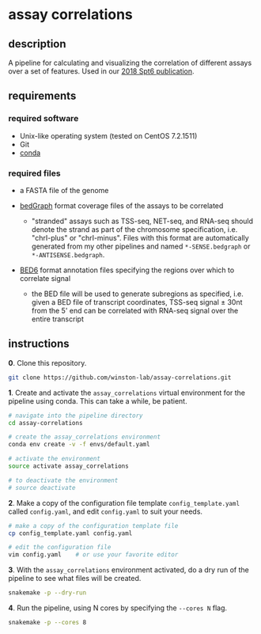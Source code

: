 
# assay correlations

## description

A pipeline for calculating and visualizing the correlation of different assays over a set of features. Used in our [2018 Spt6 publication](https://doi.org/10.1016/j.molcel.2018.09.005).

## requirements

### required software

- Unix-like operating system (tested on CentOS 7.2.1511)
- Git
- [conda](https://conda.io/docs/user-guide/install/index.html)

### required files

- a FASTA file of the genome

- [bedGraph](https://genome.ucsc.edu/goldenpath/help/bedgraph.html) format coverage files of the assays to be correlated
    - "stranded" assays such as TSS-seq, NET-seq, and RNA-seq should denote the strand as part of the chromosome specification, i.e. "chrI-plus" or "chrI-minus". Files with this format are automatically generated from my other pipelines and named `*-SENSE.bedgraph` or `*-ANTISENSE.bedgraph`.

- [BED6](https://genome.ucsc.edu/FAQ/FAQformat.html#format1) format annotation files specifying the regions over which to correlate signal
    - the BED file will be used to generate subregions as specified, i.e. given a BED file of transcript coordinates, TSS-seq signal $\pm$ 30nt from the 5' end can be correlated with RNA-seq signal over the entire transcript

## instructions
**0**. Clone this repository.

```bash
git clone https://github.com/winston-lab/assay-correlations.git
```

**1**. Create and activate the `assay_correlations` virtual environment for the pipeline using conda. This can take a while, be patient.

```bash
# navigate into the pipeline directory
cd assay-correlations

# create the assay_correlations environment
conda env create -v -f envs/default.yaml

# activate the environment
source activate assay_correlations

# to deactivate the environment
# source deactivate
```

**2**. Make a copy of the configuration file template `config_template.yaml` called `config.yaml`, and edit `config.yaml` to suit your needs.

```bash
# make a copy of the configuration template file
cp config_template.yaml config.yaml

# edit the configuration file
vim config.yaml    # or use your favorite editor
```

**3**. With the `assay_correlations` environment activated, do a dry run of the pipeline to see what files will be created.

```bash
snakemake -p --dry-run
```

**4**. Run the pipeline, using N cores by specifying the `--cores N` flag. 

```bash
snakemake -p --cores 8
```

